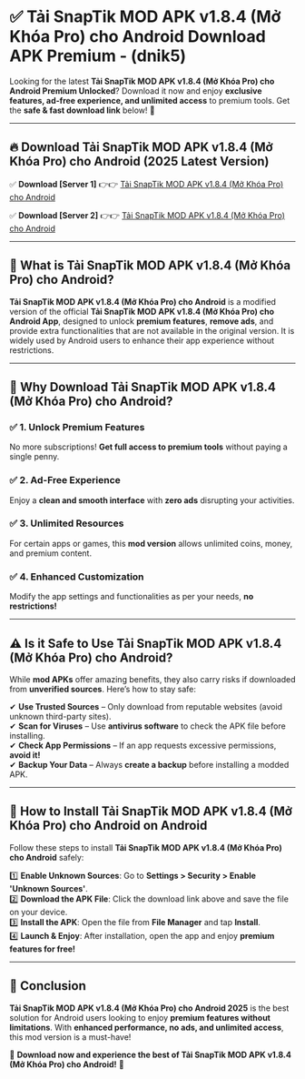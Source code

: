 
# ✅ Tải SnapTik MOD APK v1.8.4 (Mở Khóa Pro) cho Android Download APK Premium -  (dnik5) 

Looking for the latest **Tải SnapTik MOD APK v1.8.4 (Mở Khóa Pro) cho Android Premium Unlocked**? Download it now and enjoy **exclusive features, ad-free experience, and unlimited access** to premium tools. Get the **safe & fast download link** below! 🚀

---

## 🔥 Download Tải SnapTik MOD APK v1.8.4 (Mở Khóa Pro) cho Android (2025 Latest Version)

✅ **Download [Server 1]** 👉👉 [Tải SnapTik MOD APK v1.8.4 (Mở Khóa Pro) cho Android ](https://apkcomod.com?title=Tải_SnapTik_MOD_APK_v1.8.4_(Mở_Khóa_Pro)_cho_Android)  

✅ **Download [Server 2]** 👉👉 [Tải SnapTik MOD APK v1.8.4 (Mở Khóa Pro) cho Android ](https://apkcomod.com?title=Tải_SnapTik_MOD_APK_v1.8.4_(Mở_Khóa_Pro)_cho_Android)  


---

## 📌 What is Tải SnapTik MOD APK v1.8.4 (Mở Khóa Pro) cho Android?

**Tải SnapTik MOD APK v1.8.4 (Mở Khóa Pro) cho Android** is a modified version of the official **Tải SnapTik MOD APK v1.8.4 (Mở Khóa Pro) cho Android App**, designed to unlock **premium features**, **remove ads**, and provide extra functionalities that are not available in the original version. It is widely used by Android users to enhance their app experience without restrictions.

---

## 🌟 Why Download Tải SnapTik MOD APK v1.8.4 (Mở Khóa Pro) cho Android?

### ✅ 1. Unlock Premium Features
No more subscriptions! **Get full access to premium tools** without paying a single penny.

### ✅ 2. Ad-Free Experience
Enjoy a **clean and smooth interface** with **zero ads** disrupting your activities.

### ✅ 3. Unlimited Resources
For certain apps or games, this **mod version** allows unlimited coins, money, and premium content.

### ✅ 4. Enhanced Customization
Modify the app settings and functionalities as per your needs, **no restrictions!**

---

## ⚠️ Is it Safe to Use Tải SnapTik MOD APK v1.8.4 (Mở Khóa Pro) cho Android?

While **mod APKs** offer amazing benefits, they also carry risks if downloaded from **unverified sources**. Here’s how to stay safe:

✔ **Use Trusted Sources** – Only download from reputable websites (avoid unknown third-party sites).  
✔ **Scan for Viruses** – Use **antivirus software** to check the APK file before installing.  
✔ **Check App Permissions** – If an app requests excessive permissions, **avoid it!**  
✔ **Backup Your Data** – Always **create a backup** before installing a modded APK.

---

## 📲 How to Install Tải SnapTik MOD APK v1.8.4 (Mở Khóa Pro) cho Android on Android

Follow these steps to install **Tải SnapTik MOD APK v1.8.4 (Mở Khóa Pro) cho Android** safely:

1️⃣ **Enable Unknown Sources**: Go to **Settings > Security > Enable 'Unknown Sources'**.  
2️⃣ **Download the APK File**: Click the download link above and save the file on your device.  
3️⃣ **Install the APK**: Open the file from **File Manager** and tap **Install**.  
4️⃣ **Launch & Enjoy**: After installation, open the app and enjoy **premium features for free!**

---

## 🚀 Conclusion

**Tải SnapTik MOD APK v1.8.4 (Mở Khóa Pro) cho Android 2025** is the best solution for Android users looking to enjoy **premium features without limitations**. With **enhanced performance, no ads, and unlimited access**, this mod version is a must-have!

🔻 **Download now and experience the best of Tải SnapTik MOD APK v1.8.4 (Mở Khóa Pro) cho Android!** 🔻

